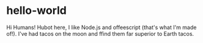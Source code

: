 # hello-world
Hi Humans! Hubot here, I like Node.js and offeescript (that's what I'm made of!).
I've had tacos on the moon and ffind them far superior to Earth tacos.
